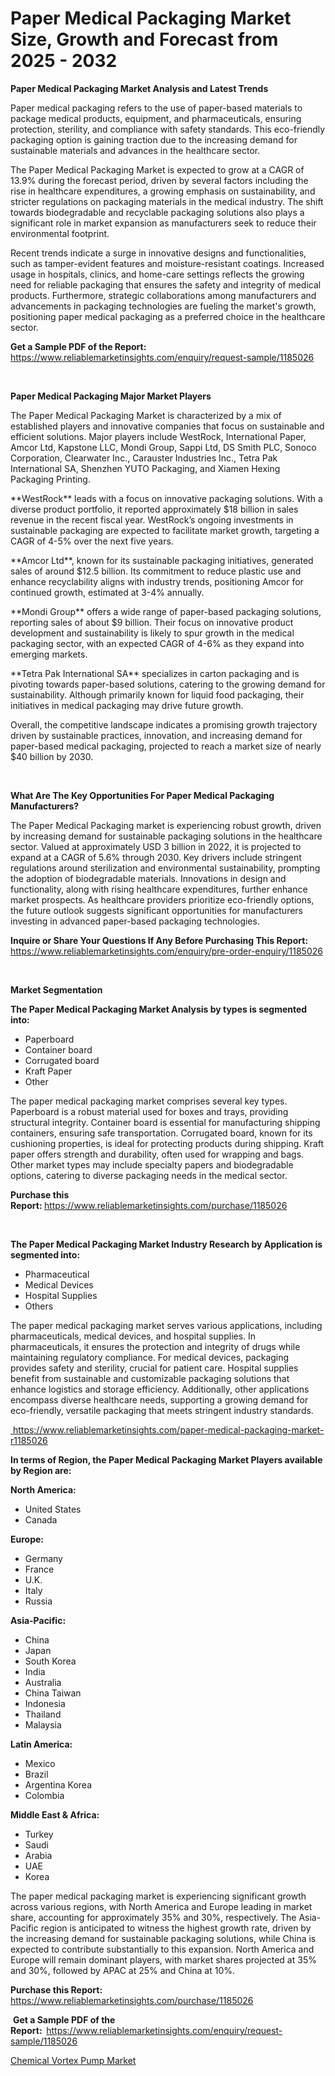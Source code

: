 <p><h1>Paper Medical Packaging Market Size, Growth and Forecast from 2025 - 2032</h1></p><p><strong>Paper Medical Packaging Market Analysis and Latest Trends</strong></p>
<p><p>Paper medical packaging refers to the use of paper-based materials to package medical products, equipment, and pharmaceuticals, ensuring protection, sterility, and compliance with safety standards. This eco-friendly packaging option is gaining traction due to the increasing demand for sustainable materials and advances in the healthcare sector.</p><p>The Paper Medical Packaging Market is expected to grow at a CAGR of 13.9% during the forecast period, driven by several factors including the rise in healthcare expenditures, a growing emphasis on sustainability, and stricter regulations on packaging materials in the medical industry. The shift towards biodegradable and recyclable packaging solutions also plays a significant role in market expansion as manufacturers seek to reduce their environmental footprint.</p><p>Recent trends indicate a surge in innovative designs and functionalities, such as tamper-evident features and moisture-resistant coatings. Increased usage in hospitals, clinics, and home-care settings reflects the growing need for reliable packaging that ensures the safety and integrity of medical products. Furthermore, strategic collaborations among manufacturers and advancements in packaging technologies are fueling the market's growth, positioning paper medical packaging as a preferred choice in the healthcare sector.</p></p>
<p><strong>Get a Sample PDF of the Report:&nbsp;</strong> <a href="https://www.reliablemarketinsights.com/enquiry/request-sample/1185026?utm_campaign=2013&utm_medium=2&utm_source=Github&utm_content=ia&utm_term=11012025&utm_id=paper-medical-packaging">https://www.reliablemarketinsights.com/enquiry/request-sample/1185026</a></p>
<p>&nbsp;</p>
<p><strong>Paper Medical Packaging Major Market Players</strong></p>
<p><p>The Paper Medical Packaging Market is characterized by a mix of established players and innovative companies that focus on sustainable and efficient solutions. Major players include WestRock, International Paper, Amcor Ltd, Kapstone LLC, Mondi Group, Sappi Ltd, DS Smith PLC, Sonoco Corporation, Clearwater Inc., Carauster Industries Inc., Tetra Pak International SA, Shenzhen YUTO Packaging, and Xiamen Hexing Packaging Printing.</p><p>**WestRock** leads with a focus on innovative packaging solutions. With a diverse product portfolio, it reported approximately $18 billion in sales revenue in the recent fiscal year. WestRock’s ongoing investments in sustainable packaging are expected to facilitate market growth, targeting a CAGR of 4-5% over the next five years.</p><p>**Amcor Ltd**, known for its sustainable packaging initiatives, generated sales of around $12.5 billion. Its commitment to reduce plastic use and enhance recyclability aligns with industry trends, positioning Amcor for continued growth, estimated at 3-4% annually.</p><p>**Mondi Group** offers a wide range of paper-based packaging solutions, reporting sales of about $9 billion. Their focus on innovative product development and sustainability is likely to spur growth in the medical packaging sector, with an expected CAGR of 4-6% as they expand into emerging markets.</p><p>**Tetra Pak International SA** specializes in carton packaging and is pivoting towards paper-based solutions, catering to the growing demand for sustainability. Although primarily known for liquid food packaging, their initiatives in medical packaging may drive future growth.</p><p>Overall, the competitive landscape indicates a promising growth trajectory driven by sustainable practices, innovation, and increasing demand for paper-based medical packaging, projected to reach a market size of nearly $40 billion by 2030.</p></p>
<p>&nbsp;</p>
<p><strong>What Are The Key Opportunities For Paper Medical Packaging Manufacturers?</strong></p>
<p><p>The Paper Medical Packaging market is experiencing robust growth, driven by increasing demand for sustainable packaging solutions in the healthcare sector. Valued at approximately USD 3 billion in 2022, it is projected to expand at a CAGR of 5.6% through 2030. Key drivers include stringent regulations around sterilization and environmental sustainability, prompting the adoption of biodegradable materials. Innovations in design and functionality, along with rising healthcare expenditures, further enhance market prospects. As healthcare providers prioritize eco-friendly options, the future outlook suggests significant opportunities for manufacturers investing in advanced paper-based packaging technologies.</p></p>
<p><strong>Inquire or Share Your Questions If Any Before Purchasing This Report:</strong> <a href="https://www.reliablemarketinsights.com/enquiry/pre-order-enquiry/1185026?utm_campaign=2013&utm_medium=2&utm_source=Github&utm_content=ia&utm_term=11012025&utm_id=paper-medical-packaging">https://www.reliablemarketinsights.com/enquiry/pre-order-enquiry/1185026</a></p>
<p>&nbsp;</p>
<p><strong>Market Segmentation</strong></p>
<p><strong>The Paper Medical Packaging Market Analysis by types is segmented into:</strong></p>
<p><ul><li>Paperboard</li><li>Container board</li><li>Corrugated board</li><li>Kraft Paper</li><li>Other</li></ul></p>
<p><p>The paper medical packaging market comprises several key types. Paperboard is a robust material used for boxes and trays, providing structural integrity. Container board is essential for manufacturing shipping containers, ensuring safe transportation. Corrugated board, known for its cushioning properties, is ideal for protecting products during shipping. Kraft paper offers strength and durability, often used for wrapping and bags. Other market types may include specialty papers and biodegradable options, catering to diverse packaging needs in the medical sector.</p></p>
<p><strong>Purchase this Report:&nbsp;</strong><a href="https://www.reliablemarketinsights.com/purchase/1185026?utm_campaign=2013&utm_medium=2&utm_source=Github&utm_content=ia&utm_term=11012025&utm_id=paper-medical-packaging">https://www.reliablemarketinsights.com/purchase/1185026</a></p>
<p>&nbsp;</p>
<p><strong>The Paper Medical Packaging Market Industry Research by Application is segmented into:</strong></p>
<p><ul><li>Pharmaceutical</li><li>Medical Devices</li><li>Hospital Supplies</li><li>Others</li></ul></p>
<p><p>The paper medical packaging market serves various applications, including pharmaceuticals, medical devices, and hospital supplies. In pharmaceuticals, it ensures the protection and integrity of drugs while maintaining regulatory compliance. For medical devices, packaging provides safety and sterility, crucial for patient care. Hospital supplies benefit from sustainable and customizable packaging solutions that enhance logistics and storage efficiency. Additionally, other applications encompass diverse healthcare needs, supporting a growing demand for eco-friendly, versatile packaging that meets stringent industry standards.</p></p>
<p><a href="https://www.reliablemarketinsights.com/paper-medical-packaging-market-r1185026?utm_campaign=2013&utm_medium=2&utm_source=Github&utm_content=ia&utm_term=11012025&utm_id=paper-medical-packaging">&nbsp;https://www.reliablemarketinsights.com/paper-medical-packaging-market-r1185026</a></p>
<p><strong>In terms of Region, the Paper Medical Packaging Market Players available by Region are:</strong></p>
<p>
    <p> <strong> North America: </strong>
        <ul>
            <li>United States</li>
            <li>Canada</li>
        </ul>
        </p> 
    <p> <strong> Europe: </strong>
        <ul>
            <li>Germany</li>
            <li>France</li>
            <li>U.K.</li>
            <li>Italy</li>
            <li>Russia</li>
        </ul>
        </p> 
    <p> <strong> Asia-Pacific: </strong>
        <ul>
            <li>China</li>
            <li>Japan</li>
            <li>South Korea</li>
            <li>India</li>
            <li>Australia</li>
            <li>China Taiwan</li>
            <li>Indonesia</li>
            <li>Thailand</li>
            <li>Malaysia</li>
        </ul>
        </p> 
    <p> <strong> Latin America: </strong>
        <ul>
            <li>Mexico</li>
            <li>Brazil</li>
            <li>Argentina Korea</li>
            <li>Colombia</li>
        </ul>
        </p> 
    <p> <strong> Middle East & Africa: </strong>
        <ul>
            <li>Turkey</li>
            <li>Saudi</li>
            <li>Arabia</li>
            <li>UAE</li>
            <li>Korea</li>
        </ul>
    </p>
    </p>
<p><p>The paper medical packaging market is experiencing significant growth across various regions, with North America and Europe leading in market share, accounting for approximately 35% and 30%, respectively. The Asia-Pacific region is anticipated to witness the highest growth rate, driven by the increasing demand for sustainable packaging solutions, while China is expected to contribute substantially to this expansion. North America and Europe will remain dominant players, with market shares projected at 35% and 30%, followed by APAC at 25% and China at 10%.</p></p>
<p><strong>Purchase this Report: </strong><a href="https://www.reliablemarketinsights.com/purchase/1185026?utm_campaign=2013&utm_medium=2&utm_source=Github&utm_content=ia&utm_term=11012025&utm_id=paper-medical-packaging">https://www.reliablemarketinsights.com/purchase/1185026</a></p>
<p>&nbsp;<strong>Get a Sample PDF of the Report:&nbsp;&nbsp;</strong><a href="https://www.reliablemarketinsights.com/enquiry/request-sample/1185026?utm_campaign=2013&utm_medium=2&utm_source=Github&utm_content=ia&utm_term=11012025&utm_id=paper-medical-packaging">https://www.reliablemarketinsights.com/enquiry/request-sample/1185026</a></p>
<p><strong></strong></p>
<p><p><a href="https://github.com/MarciaRunte/Market-Research-Report-List-1/blob/main/chemical-vortex-pump-market.md?utm_campaign=2013&utm_medium=2&utm_source=Github&utm_content=ia&utm_term=11012025&utm_id=paper-medical-packaging">Chemical Vortex Pump Market</a></p></p>